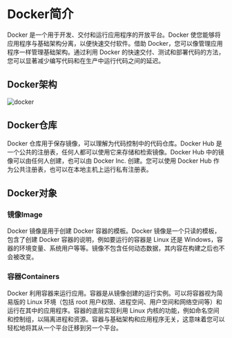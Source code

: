 # Docker简介

Docker 是一个用于开发、交付和运行应用程序的开放平台。Docker 使您能够将应用程序与基础架构分离，以便快速交付软件。借助 Docker，您可以像管理应用程序一样管理基础架构。通过利用 Docker 的快速交付、测试和部署代码的方法，您可以显著减少编写代码和在生产中运行代码之间的延迟。

## Docker架构

![docker](https://docs.docker.com/assets/images/architecture.svg)

## Docker仓库

Docker 仓库用于保存镜像，可以理解为代码控制中的代码仓库。Docker Hub 是一个公共的注册表，任何人都可以使用它来存储和检索镜像。Docker Hub 中的镜像可以由任何人创建，也可以由 Docker Inc. 创建。您可以使用 Docker Hub 作为公共注册表，也可以在本地主机上运行私有注册表。

## Docker对象

### 镜像Image

Docker 镜像是用于创建 Docker 容器的模板。Docker 镜像是一个只读的模板，包含了创建 Docker 容器的说明，例如要运行的容器是 Linux 还是 Windows，容器的环境变量、系统用户等等。镜像不包含任何动态数据，其内容在构建之后也不会被改变。

### 容器Containers

Docker 利用容器来运行应用。容器是从镜像创建的运行实例。可以将容器视为简易版的 Linux 环境（包括 root 用户权限、进程空间、用户空间和网络空间等）和运行在其中的应用程序。容器的底层实现利用 Linux 内核的功能，例如命名空间和控制组，以隔离进程和资源。容器与基础架构和应用程序无关，这意味着您可以轻松地将其从一个平台迁移到另一个平台。

<link rel="stylesheet" href="../../../../css/CTF/custom.css">